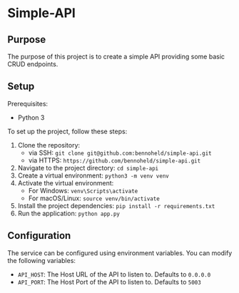 # Simple-API

## Purpose
The purpose of this project is to create a simple API providing some basic CRUD endpoints.

## Setup
Prerequisites:
- Python 3

To set up the project, follow these steps:

1. Clone the repository:
    - via SSH: `git clone git@github.com:bennoheld/simple-api.git`
    - via HTTPS: `https://github.com/bennoheld/simple-api.git`
2. Navigate to the project directory: `cd simple-api`
3. Create a virtual environment: `python3 -m venv venv`
4. Activate the virtual environment:
    - For Windows: `venv\Scripts\activate`
    - For macOS/Linux: `source venv/bin/activate`
5. Install the project dependencies: `pip install -r requirements.txt`
6. Run the application: `python app.py`

## Configuration
The service can be configured using environment variables. You can modify the following variables:

- `API_HOST`: The Host URL of the API to listen to. Defaults to `0.0.0.0`
- `API_PORT`: The Host Port of the API to listen to. Defaults to `5003`

